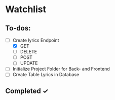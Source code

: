 # Watchlist

## To-dos:
 
- [ ] Create lyrics Endpoint
    - [x] GET
    - [ ] DELETE
    - [ ] POST
    - [ ] UPDATE
- [ ] Initialize Project Folder for Back- and Frontend
- [ ] Create Table Lyrics in Database
 
## Completed ✓


